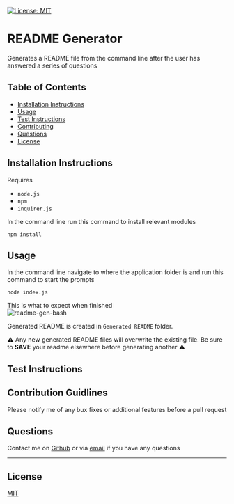 [![License: MIT](https://img.shields.io/badge/License-MIT-yellow.svg)](https://opensource.org/licenses/MIT)
  # README Generator
    
   Generates a README file from the command line after the user has answered a series of questions
  
  ## Table of Contents
  - [Installation Instructions](#installation-instructions)
  - [Usage](#usage)
  - [Test Instructions](#test-instructions)
  - [Contributing](#contributing)
  - [Questions](#questions)
  - [License](#license)
  
  ## Installation Instructions
  Requires 
  - `node.js`
  - `npm` 
  - `inquirer.js` 
  
In the command line run this command to install relevant modules
```
npm install
```
  ## Usage 
  In the command line navigate to where the application folder is and run this command to start the prompts
```
node index.js
```  
This is what to expect when finished <br />
![readme-gen-bash](https://user-images.githubusercontent.com/85494162/138543004-5bd9ecf6-3d1e-434d-97d6-e7859e61eb55.png)  

Generated README is created in `Generated README` folder. 

⚠️ Any new generated README files will overwrite the existing file. Be sure to **SAVE** your readme elsewhere before generating another ⚠️
  ## Test Instructions
  
  ## Contribution Guidlines
  Please notify me of any bux fixes or additional features before a pull request
  ## Questions
  Contact me on [Github](https://github.com/gitme-waffles) or via [email](dossanania@gmail.com) if you have any questions 
 
  - - -
  ## License
  [MIT](https://opensource.org/licenses/MIT)

